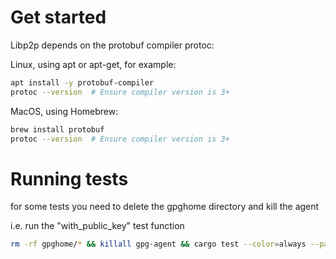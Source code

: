 # Get started

Libp2p depends on the protobuf compiler protoc:

Linux, using apt or apt-get, for example:
```bash
apt install -y protobuf-compiler
protoc --version  # Ensure compiler version is 3+

```

MacOS, using Homebrew:
```bash
brew install protobuf
protoc --version  # Ensure compiler version is 3+
```


# Running tests 

for some tests you need to delete the gpghome directory and kill the agent 

i.e. run the "with_public_key" test function
```bash
rm -rf gpghome/* && killall gpg-agent && cargo test --color=always --package dcore --lib gpg::tests::with_public_key 
```    


